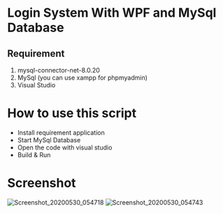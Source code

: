 # Login System With WPF and MySql Database
## Requirement
1. mysql-connector-net-8.0.20
2. MySql (you can use xampp for phpmyadmin)
3. Visual Studio

# How to use this script
- Install requirement application
- Start MySql Database
- Open the code with visual studio
- Build & Run

# Screenshot
![Screenshot_20200530_054718](https://user-images.githubusercontent.com/46316560/83318214-c8562080-a25c-11ea-83a7-565e236341d4.png)
![Screenshot_20200530_054743](https://user-images.githubusercontent.com/46316560/83318215-ca1fe400-a25c-11ea-8bcd-0939222fe511.png)
